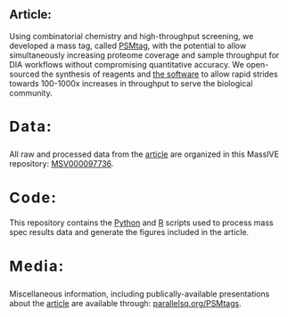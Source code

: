 ## Article:

Using combinatorial chemistry and high-throughput screening, we developed a mass tag, called [PSMtag](https://www.biorxiv.org/), with the potential to allow simultaneously increasing proteome coverage and sample throughput for DIA workflows without compromising quantitative accuracy. We open-sourced the synthesis of reagents and [the software](https://github.com/ParallelSquared/jmod/) to allow rapid strides towards 100-1000x increases in throughput to serve the biological community. 

<h2 style="letter-spacing: 2px; font-size: 26px;" id="data">

Data:

</h2>

All raw and processed data from the [article](https://www.biorxiv.org/) are organized in this MassIVE repository: [MSV000097736](https://massive.ucsd.edu/ProteoSAFe/dataset.jsp?task=7193ea0d007741c680f22ec005718e2b).

<h2 style="letter-spacing: 2px; font-size: 26px;" id="code">
Code:
</h2>

This repository contains the [Python](https://github.com/ParallelSquared/tag/tree/main/code/Python) and [R](https://github.com/ParallelSquared/tag/tree/main/code/R) scripts used to process mass spec results data and generate the figures included in the article.

<h2 style="letter-spacing: 2px; font-size: 26px;" id="media">

Media:

</h2>

Miscellaneous information, including publically-available presentations about the [article](https://www.biorxiv.org/) are available through: [parallelsq.org/PSMtags](parallelsq.org/tag).